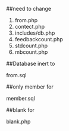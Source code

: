 ##need to change 

1. from.php
2. contect.php
3. includes/db.php
4. feedbackcount.php
5. stdcount.php
6. mbcount.php

##Database inert to 

from.sql

##only member for

member.sql

##blank for 

blank.php